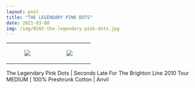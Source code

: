 ```yaml
---
layout: post
title: "THE LEGENDARY PINK DOTS"
date: 2021-03-08
img: /img/0102-the-legendary-pink-dots.jpg
---
```




<table style="width:100%;"><tr><td style="vertical-align:top;">
      <figure class="tmblr-full" data-orig-height="2048" data-orig-width="1365" data-orig-src="https://concertshirts.netlify.app/shirts/0102/0102-01.jpg"><img src="https://64.media.tumblr.com/9f01b3b957777a8f74beab4804465a7f/44a04cc341c6caab-23/s540x810/5800b2d3f274cf64af9bbddfd047d14b7efc094c.jpg" data-orig-height="2048" data-orig-width="1365" data-orig-src="https://concertshirts.netlify.app/shirts/0102/0102-01.jpg"/></figure></td>
    <td style="vertical-align:top;">
      <figure class="tmblr-full" data-orig-height="2048" data-orig-width="1365" data-orig-src="https://concertshirts.netlify.app/shirts/0102/0102-02.jpg"><img src="https://64.media.tumblr.com/9776098c1f27f002e5b2e5a5ced31542/44a04cc341c6caab-e9/s540x810/4f8d9a48bc355565a5dc00c9684a6f976536113d.jpg" data-orig-height="2048" data-orig-width="1365" data-orig-src="https://concertshirts.netlify.app/shirts/0102/0102-02.jpg"/></figure></td>
  </tr></table><p>
  The Legendary Pink Dots | Seconds Late For The Brighton Line 2010 Tour<br/>MEDIUM | 100% Preshrunk Cotton | Anvil
</p>
